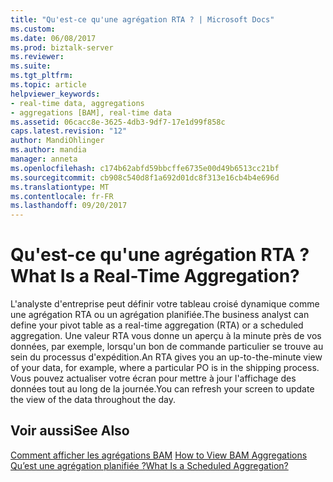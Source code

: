 ```yaml
---
title: "Qu'est-ce qu'une agrégation RTA ? | Microsoft Docs"
ms.custom: 
ms.date: 06/08/2017
ms.prod: biztalk-server
ms.reviewer: 
ms.suite: 
ms.tgt_pltfrm: 
ms.topic: article
helpviewer_keywords:
- real-time data, aggregations
- aggregations [BAM], real-time data
ms.assetid: 06cacc8e-3625-4db3-9df7-17e1d99f858c
caps.latest.revision: "12"
author: MandiOhlinger
ms.author: mandia
manager: anneta
ms.openlocfilehash: c174b62abfd59bbcffe6735e00d49b6513cc21bf
ms.sourcegitcommit: cb908c540d8f1a692d01dc8f313e16cb4b4e696d
ms.translationtype: MT
ms.contentlocale: fr-FR
ms.lasthandoff: 09/20/2017
---
```

# <a name="what-is-a-real-time-aggregation"></a><span data-ttu-id="0d1db-103">Qu'est-ce qu'une agrégation RTA ?</span><span class="sxs-lookup"><span data-stu-id="0d1db-103">What Is a Real-Time Aggregation?</span></span>
<span data-ttu-id="0d1db-104">L'analyste d'entreprise peut définir votre tableau croisé dynamique comme une agrégation RTA ou un agrégation planifiée.</span><span class="sxs-lookup"><span data-stu-id="0d1db-104">The business analyst can define your pivot table as a real-time aggregation (RTA) or a scheduled aggregation.</span></span> <span data-ttu-id="0d1db-105">Une valeur RTA vous donne un aperçu à la minute près de vos données, par exemple, lorsqu'un bon de commande particulier se trouve au sein du processus d'expédition.</span><span class="sxs-lookup"><span data-stu-id="0d1db-105">An RTA gives you an up-to-the-minute view of your data, for example, where a particular PO is in the shipping process.</span></span> <span data-ttu-id="0d1db-106">Vous pouvez actualiser votre écran pour mettre à jour l'affichage des données tout au long de la journée.</span><span class="sxs-lookup"><span data-stu-id="0d1db-106">You can refresh your screen to update the view of the data throughout the day.</span></span>  
  
## <a name="see-also"></a><span data-ttu-id="0d1db-107">Voir aussi</span><span class="sxs-lookup"><span data-stu-id="0d1db-107">See Also</span></span>  
 <span data-ttu-id="0d1db-108">[Comment afficher les agrégations BAM](../core/how-to-view-bam-aggregations.md) </span><span class="sxs-lookup"><span data-stu-id="0d1db-108">[How to View BAM Aggregations](../core/how-to-view-bam-aggregations.md) </span></span>  
 [<span data-ttu-id="0d1db-109">Qu’est une agrégation planifiée ?</span><span class="sxs-lookup"><span data-stu-id="0d1db-109">What Is a Scheduled Aggregation?</span></span>](../core/what-is-a-scheduled-aggregation.md)